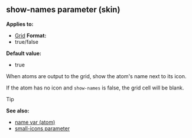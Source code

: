 ## show-names parameter (skin)


**Applies to:**
+   [Grid](/ref/skin/control/grid.md) 
**Format:**
+   true/false

**Default value:**
+   true


When atoms are output to the grid, show the atom\'s name next
to its icon. 

If the atom has no icon and `show-names` is false,
the grid cell will be blank.

> [!TIP] 
> **See also:**
> +   [name var (atom)](/ref/atom/var/name.md) 
> +   [small-icons parameter](/ref/skin/param/small-icons.md) 